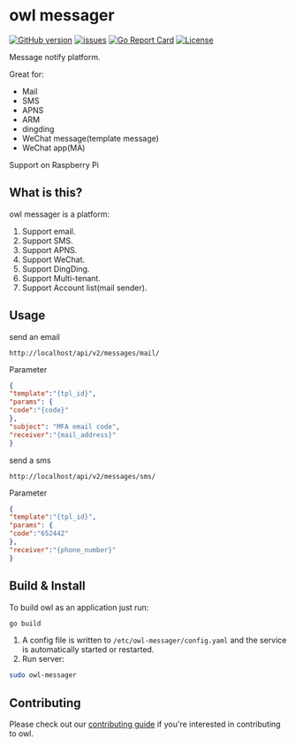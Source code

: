 owl messager
===============================================
[![GitHub version](https://badge.fury.io/gh/lishimeng%2Fowl-messager.svg)](https://github.com/lishimeng/owl-messager)
[![issues](https://img.shields.io/github/issues/lishimeng/owl-messager)](https://github.com/lishimeng/owl-messager)
[![Go Report Card](https://goreportcard.com/badge/github.com/lishimeng%2Fowl-messager?style=flat-square)](https://goreportcard.com/report/github.com/lishimeng%2Fowl-messager)
[![License](https://img.shields.io/github/license/lishimeng/owl-messager)](https://github.com/lishimeng/owl-messager)

Message notify platform.

Great for:

* Mail
* SMS
* APNS
* ARM
* dingding
* WeChat message(template message)
* WeChat app(MA)

Support on Raspberry Pi

What is this?
---

owl messager is a platform:

1. Support email.
1. Support SMS.
1. Support APNS.
1. Support WeChat.
1. Support DingDing.
1. Support Multi-tenant.
1. Support Account list(mail sender).

Usage
--------------
send an email
```shell
http://localhost/api/v2/messages/mail/
```
Parameter
```json
{
"template":"{tpl_id}",
"params": {
"code":"{code}"
},
"subject": "MFA email code",
"receiver":"{mail_address}"
}
```

send a sms
```shell
http://localhost/api/v2/messages/sms/
```
Parameter
```json
{
"template":"{tpl_id}",
"params": {
"code":"652442"
},
"receiver":"{phone_number}"
}
```

Build & Install
--------------

To build owl as an application just run:

```bash
go build
```

1. A config file is written to `/etc/owl-messager/config.yaml` and the service is automatically started or restarted.
2. Run server:

```bash
sudo owl-messager
```

Contributing
------------

Please check out our [contributing guide](CONTRIBUTING.md) if you're interested in contributing to owl.

